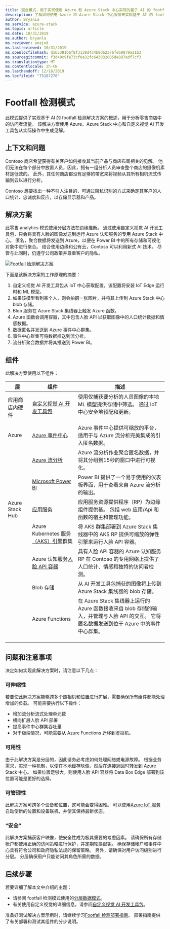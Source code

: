 ```yaml
---
title: 混合模式，用于实现使用 Azure 和 Azure Stack 中心实现的基于 AI 的 footfall 检测。
description: 了解如何使用 Azure 和 Azure Stack 中心服务来实现基于 AI 的 footfall 检测解决方案，以便分析零售商店流量。
author: BryanLa
ms.service: azure-stack
ms.topic: article
ms.date: 10/31/2019
ms.author: bryanla
ms.reviewer: anajod
ms.lastreviewed: 10/31/2019
ms.openlocfilehash: d165381b6f8f3138d434b8d62376feb8879a21b3
ms.sourcegitcommit: f3d40c9fe73cf0a32fc643832085de887edf7cf3
ms.translationtype: MT
ms.contentlocale: zh-CN
ms.lasthandoff: 12/18/2019
ms.locfileid: "75187278"
---
```

# <a name="footfall-detection-pattern"></a>Footfall 检测模式

此模式提供了实现基于 AI 的 footfall 检测解决方案的概述，用于分析零售商店中的访问者流量。 该解决方案使用 Azure、Azure Stack 中心和自定义视觉 AI 开发工具包从实际操作中生成见解。

## <a name="context-and-problem"></a>上下文和问题

Contoso 商店希望获得有关客户如何接收其当前产品与商店布局相关的见解。 他们无法在每个部分中放置人员，因此，拥有一组分析人员审查整个商店的摄像机素材是低效的。 此外，其任何商店都没有足够的带宽来将视频从其所有相机流式传输到云以进行分析。 

Contoso 想要找出一种不引人注目的、可通过隐私识别的方式来确定其客户的人口统计、忠诚度和反应，以存储显示器和产品。

## <a name="solution"></a>解决方案

此零售 analytics 模式使用分层方法在边缘推断。 通过使用自定义视觉 AI 开发工具包，只会将具有人脸的图像发送到运行 Azure 认知服务的专用 Azure Stack 中心。 匿名，聚合数据将发送到 Azure，以便在 Power BI 中的所有存储和可视化对象中进行聚合。 结合使用边缘和公有云，Contoso 可以利用新式 AI 技术。 尽管与此同时，仍遵守公司政策并尊重客户的隐私。

[![Footfall 检测解决方案](media/pattern-retail-footfall-detection/solution-architecture.png)](media/pattern-retail-footfall-detection/solution-architecture.png)

下面是该解决方案的工作原理的摘要： 

1. 自定义视觉 AI 开发工具包从 IoT 中心获取配置，该配置将安装 IoT Edge 运行时和 ML 模型。
2. 如果该模型看到某个人，则会拍摄一张图片，并将其上传到 Azure Stack 中心 blob 存储。 
3. Blob 服务在 Azure Stack 集线器上触发 Azure 函数。 
4. Azure 函数会调用容器，其中包含人脸 API 以获取图像中的人口统计数据和情感数据。
5. 数据匿名并发送到 Azure 事件中心群集。
6. 事件中心群集可将数据推送到流分析。
7. 流分析聚合数据并将其推送到 Power BI。

## <a name="components"></a>组件

此解决方案使用以下组件：

| 层 | 组件 | 描述 |
|----------|-----------|-------------|
| 应用商店内硬件 | [自定义视觉 AI 开发工具包](https://azure.github.io/Vision-AI-DevKit-Pages/) | 使用仅捕获要分析的人员图像的本地 ML 模型提供存储中筛选。 通过 IoT 中心安全地预配和更新。<br><br>|
| Azure | [Azure 事件中心](/azure/event-hubs/) | Azure 事件中心提供可缩放的平台，适用于与 Azure 流分析完美集成的引入匿名数据。 |
|  | [Azure 流分析](/azure/stream-analytics/) | Azure 流分析作业聚合匿名数据，并将其分组到15秒的窗口中进行可视化。 |
|  | [Microsoft Power BI](https://powerbi.microsoft.com/) | Power BI 提供了一个易于使用的仪表板界面，用于查看来自 Azure 流分析的输出。 |
| Azure Stack Hub | [应用服务](../operator/azure-stack-app-service-overview.md) | 应用服务资源提供程序（RP）为边缘组件提供基。 包括 web 应用/Api 和函数的宿主和管理功能。 |
| | Azure Kubernetes 服务[（AKS）引擎](https://github.com/Azure/aks-engine)群集 | 将 AKS 群集部署到 Azure Stack 集线器中的 AKS RP 提供可缩放的弹性引擎来运行人脸 API 容器。 |
| | Azure 认知服务[人脸 API 容器](/azure/cognitive-services/face/face-how-to-install-containers)| 具有人脸 API 容器的 Azure 认知服务 RP 在 Contoso 的专用网络上提供了人口统计、情感和独特的访问者检测。 |
| | Blob 存储 | 从 AI 开发工具包捕获的图像将上传到 Azure Stack 集线器的 blob 存储。 |
| | Azure Functions | 在 Azure Stack 集线器上运行的 Azure 函数接收来自 blob 存储的输入，并管理与人脸 API 的交互。 它将匿名数据发送到位于 Azure 中的事件中心群集。<br><br>|

## <a name="issues-and-considerations"></a>问题和注意事项

决定如何实现此解决方案时，请注意以下几点：

### <a name="scalability"></a>可伸缩性 

若要使此解决方案能够跨多个照相机和位置进行扩展，需要确保所有组件都能处理增加的负载。 可能需要执行以下操作：

- 增加流分析流式处理单元数
- 横向扩展人脸 API 部署
- 提高事件中心群集吞吐量
- 对于极端情况，可能需要从 Azure Functions 迁移到虚拟机。

### <a name="availability"></a>可用性

由于此解决方案是分层的，因此请务必考虑如何处理网络或电源故障。 根据业务需求，实现一种机制，以便在本地缓存映像，然后在连接返回时转发到 Azure Stack 中心。 如果位置足够大，则使用人脸 API 容器将 Data Box Edge 部署到该位置可能是更好的选择。

### <a name="manageability"></a>可管理性

此解决方案可跨多个设备和位置，这可能会变得困难。 可以使用[Azure IoT 服务](/azure/iot-fundamentals/)自动使新的位置和设备联机，并使其保持最新状态。 

### <a name="security"></a>“安全”

此解决方案捕获客户映像，使安全性成为极其重要的考虑因素。 请确保所有存储帐户都使用正确的访问策略进行保护，并定期轮换密钥。 确保存储帐户和事件中心具有符合公司和政府隐私法规的保留策略。 另外，请确保对用户访问级别进行分层。 分层确保用户只能访问其角色所需的数据。

## <a name="next-steps"></a>后续步骤

若要详细了解本文中介绍的主题：
- 请参阅 footfall 检测模式使用的[分层数据模式](https://aka.ms/tiereddatadeploy)。
- 有关使用自定义视觉的详细信息，请参阅[自定义视觉 AI 开发工具包](https://azure.github.io/Vision-AI-DevKit-Pages/)。 

准备好测试解决方案示例时，请继续学习[Footfall 检测部署指南](solution-deployment-guide-retail-footfall-detection.md)。 部署指南提供了有关部署和测试其组件的分步说明。
